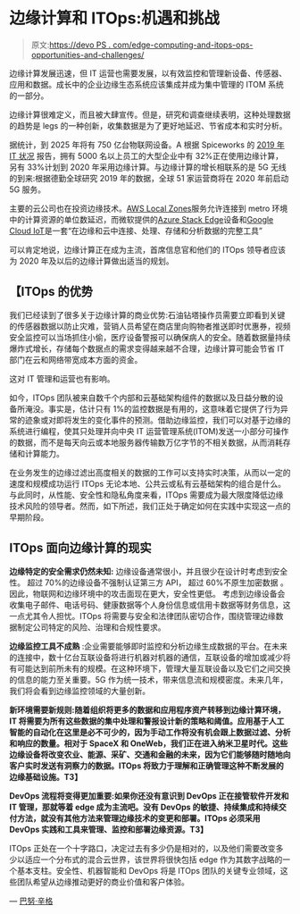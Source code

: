 # 边缘计算和 ITOps:机遇和挑战

> 原文:[https://devo PS . com/edge-computing-and-itops-ops-opportunities-and-challenges/](https://devops.com/edge-computing-and-itops-opportunities-and-challenges/)

边缘计算发展迅速，但 IT 运营也需要发展，以有效监控和管理新设备、传感器、应用和数据。成长中的企业边缘生态系统应该集成并成为集中管理的 ITOM 系统的一部分。

边缘计算很难定义，而且被大肆宣传。但是，研究和调查继续表明，这种处理数据的趋势是 legs 的一种创新，收集数据是为了更好地延迟、节省成本和实时分析。

据统计，到 2025 年将有 750 亿台物联网设备[](https://www.statista.com/statistics/471264/iot-number-of-connected-devices-worldwide/)。A 根据 Spiceworks 的 [2019 年 IT 状况](https://www.spiceworks.com/marketing/state-of-it-2019/future-tech/) 报告，拥有 5000 名以上员工的大型企业中有 32%正在使用边缘计算，另有 33%计划到 2020 年采用边缘计算。与边缘计算的增长相联系的是 5G 无线的到来:根据德勤全球研究 2019 年的数据，全球 51 家运营商将在 2020 年前启动 5G 服务。

主要的云公司也在投资边缘技术。[AWS Local Zones](https://aws.amazon.com/about-aws/global-infrastructure/localzones/)服务允许连接到 metro 环境中的计算资源的单位数延迟，而微软提供的[Azure Stack Edge](https://azure.microsoft.com/en-us/services/databox/edge/)设备和[Google Cloud IoT](https://cloud.google.com/solutions/iot/)是一套“在边缘和云中连接、处理、存储和分析数据的完整工具”

可以肯定地说，边缘计算正在成为主流，首席信息官和他们的 ITOps 领导者应该为 2020 年及以后的边缘计算做出适当的规划。

## 【ITOps 的优势

我们已经读到了很多关于边缘计算的商业优势:石油钻塔操作员需要立即看到关键的传感器数据以防止灾难，营销人员希望在商店里向购物者推送即时优惠券，视频安全监控可以当场抓住小偷，医疗设备警报可以确保病人的安全。随着数据量持续爆炸式增长，存储每个数据点的需求变得越来越不合理，边缘计算可能会节省 IT 部门在云和网络带宽成本方面的资金。

这对 IT 管理和运营也有影响。

如今，ITOps 团队被来自数千个内部和云基础架构组件的数据以及日益分散的设备所淹没。事实是，估计只有 1%的监控数据是有用的，这意味着它提供了行为异常的迹象或对即将发生的变化事件的预测。借助边缘监控，我们可以对基于边缘的系统进行编程，使其只处理并向中央 IT 运营管理系统(ITOM)发送一小部分可操作的数据，而不是每天向云或本地服务器传输数万亿字节的不相关数据，从而消耗存储和计算能力。

在业务发生的边缘过滤出高度相关的数据的工作可以支持实时决策，从而以一定的速度和规模成功运行 ITOps 无论本地、公共云或私有云基础架构的组合是什么。与此同时，从性能、安全性和隐私角度来看，ITOps 需要成为最大限度降低边缘技术风险的领导者。然而，如下所述，我们正处于确定如何在实践中实现这一点的早期阶段。

## **ITOps 面向边缘计算的现实**

**边缘特定的安全需求仍然未知:** 边缘设备通常很小，并且很少在设计时考虑到安全性。 超过 70%的边缘设备不强制认证第三方 API， 超过 60%不原生加密数据 。因此，物联网和边缘环境中的攻击面现在更大，安全性更低。 考虑到边缘设备会收集电子邮件、电话号码、健康数据等个人身份信息或信用卡数据等财务信息，这一点尤其令人担忧。ITOps 将需要与安全和法律团队密切合作，围绕管理边缘数据制定公司特定的风险、治理和合规性要求。

**边缘监控工具不成熟** :企业需要能够即时监控和分析边缘生成数据的平台。在未来的连接中，数十亿台互联设备将进行机器对机器的通信，互联设备的增加或减少将有可能达到前所未有的规模。在这种环境下，管理大量互联设备以及它们之间交换的信息的能力至关重要。5G 作为统一技术，带来信息流和规模密度。未来几年，我们将会看到边缘监控领域的大量创新。

**新环境需要新规则:随着组织将更多的数据和应用程序资产转移到边缘计算环境，IT 将需要为所有这些数据的集中处理和警报设计新的策略和阈值。应用基于人工智能的自动化在这里是必不可少的，因为手动工作将没有机会跟上数据过滤、分析和响应的数量。相对于 SpaceX 和 OneWeb，我们正在进入纳米卫星时代。这些边缘设备将改变农业、能源、采矿、交通和金融的未来，因为它们能够随时随地向客户实时发送有洞察力的数据。ITOps 将致力于理解和正确管理这种不断发展的边缘基础设施。T3】**

**DevOps 流程将变得更加重要:如果你还没有意识到 DevOps 正在接管软件开发和 IT 管理，那就等着 edge 成为主流吧。没有 DevOps 的敏捷、持续集成和持续交付方法，就没有其他方法来管理边缘技术的变更和部署。ITOps 必须采用 DevOps 实践和工具来管理、监控和部署边缘资源。T3】**

ITOps 正处在一个十字路口，决定过去有多少仍是相对的，以及他们需要改变多少以适应一个分布式的混合云世界，该世界将很快包括 edge 作为其数字战略的一个基本支柱。安全性、机器智能和 DevOps 将是 ITOps 团队的关键专业领域，这些团队希望从边缘推动更好的商业价值和客户体验。

— [巴努·辛格](https://devops.com/author/bhanu-singh/)